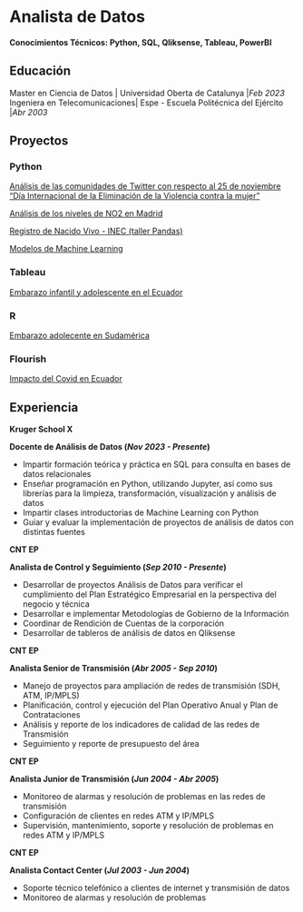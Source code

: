 # Analista de Datos

#### Conocimientos Técnicos: Python, SQL, Qliksense, Tableau, PowerBI

## Educación
Master en Ciencia de Datos     | Universidad Oberta de Catalunya  |_Feb 2023_								       		
Ingeniera en Telecomunicaciones| Espe - Escuela Politécnica del Ejército  |_Abr 2003_	 		        		

## Proyectos
### Python
[Análisis de las comunidades de Twitter con respecto al 25 de noviembre “Día Internacional de la Eliminación de la Violencia contra la mujer” ](https://openaccess.uoc.edu/handle/10609/148755)

[Análisis de los niveles de NO2 en Madrid
](https://www.youtube.com/live/6Gz9yxC5o6A?si=nHjZMl1waa1q7fps )

[Registro de Nacido Vivo - INEC (taller Pandas)](https://github.com/aemartineze/taller_pandas)

[Modelos de Machine Learning](https://github.com/aemartineze/taller_pandas)

### Tableau
[Embarazo infantil y adolescente en el Ecuador
](https://public.tableau.com/app/profile/andrea.martinez6335/viz/EmbarazoinfantilyadolescenteenelEcuador/Nacional2)

### R
[Embarazo adolecente en Sudamérica](https://aemartineze.github.io/cartograma/)

### Flourish
[Impacto del Covid en Ecuador](https://public.flourish.studio/story/1550365/)

## Experiencia
**Kruger School X**

**Docente de Análisis de Datos (_Nov 2023 - Presente_)**
-	Impartir formación teórica y práctica en SQL para consulta en bases de datos relacionales
-	Enseñar programación en Python, utilizando Jupyter, así como sus librerías para la limpieza, transformación, visualización y análisis de datos
-	Impartir clases introductorias de Machine Learning con Python
-	Guiar y evaluar la implementación de proyectos de análisis de datos con distintas fuentes

**CNT EP**

**Analista de Control y Seguimiento (_Sep 2010 - Presente_)**
- Desarrollar de proyectos Análisis de Datos para verificar el cumplimiento del Plan Estratégico Empresarial en la perspectiva del negocio y técnica
-	Desarrollar e implementar Metodologías de Gobierno de la Información
-	Coordinar de Rendición de Cuentas de la corporación
-	Desarrollar de tableros de análisis de datos en Qliksense 

**CNT EP**

**Analista Senior de Transmisión (_Abr 2005 - Sep 2010_)**
-  Manejo de proyectos para ampliación de redes de transmisión (SDH, ATM, IP/MPLS)
-  Planificación, control y  ejecución del Plan Operativo Anual y Plan de Contrataciones
-  Análisis y reporte de los indicadores de calidad de las redes de Transmisión
-  Seguimiento y reporte de presupuesto del área

**CNT EP**

**Analista Junior de Transmisión (_Jun 2004 - Abr 2005_)**
-  Monitoreo de alarmas y resolución de problemas en las redes de transmisión
-  Configuración de clientes en redes ATM y IP/MPLS
-  Supervisión, mantenimiento, soporte y resolución de problemas en redes ATM y IP/MPLS 

**CNT EP**

**Analista Contact Center (_Jul 2003 - Jun 2004_)**
- Soporte técnico telefónico a clientes de internet y transmisión de datos
- Monitoreo de alarmas y resolución de problemas
  





